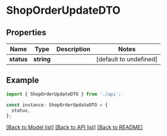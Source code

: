# ShopOrderUpdateDTO

## Properties

| Name       | Type       | Description | Notes                  |
| ---------- | ---------- | ----------- | ---------------------- |
| **status** | **string** |             | [default to undefined] |

## Example

```typescript
import { ShopOrderUpdateDTO } from './api';

const instance: ShopOrderUpdateDTO = {
  status,
};
```

[[Back to Model list]](../README.md#documentation-for-models) [[Back to API list]](../README.md#documentation-for-api-endpoints) [[Back to README]](../README.md)
